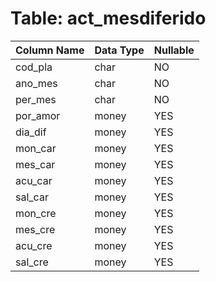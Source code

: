 # Table: act_mesdiferido

| Column Name | Data Type | Nullable |
|-------------|-----------|----------|
| cod_pla | char | NO |
| ano_mes | char | NO |
| per_mes | char | NO |
| por_amor | money | YES |
| dia_dif | money | YES |
| mon_car | money | YES |
| mes_car | money | YES |
| acu_car | money | YES |
| sal_car | money | YES |
| mon_cre | money | YES |
| mes_cre | money | YES |
| acu_cre | money | YES |
| sal_cre | money | YES |

